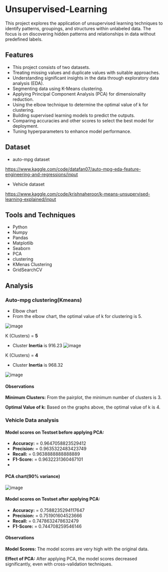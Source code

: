 # Unsupervised-Learning
This project explores the application of unsupervised learning techniques to identify patterns, groupings, and structures within unlabeled data. The focus is on discovering hidden patterns and relationships in data without predefined labels.

## Features
- This project consists of two datasets.
- Treating missing values and duplicate values with suitable approaches.
- Understanding significant insights in the data through exploratory data analysis (EDA).
- Segmenting data using K-Means clustering.
- Applying Principal Component Analysis (PCA) for dimensionality reduction.
- Using the elbow technique to determine the optimal value of k for clustering.
- Building supervised learning models to predict the outputs.
- Comparing accuracies and other scores to select the best model for deployment.
- Tuning hyperparameters to enhance model performance.

## Dataset

- auto-mpg dataset



 https://www.kaggle.com/code/datafan07/auto-mpg-eda-feature-engineering-and-regressions/input


- Vehicle dataset

 https://www.kaggle.com/code/krishnaheroor/k-means-unsupervised-learning-explained/input

## Tools and Techniques

- Python
- Numpy
- Pandas
- Matplotlib
- Seaborn
- PCA
- clustering
- KMenas Clustering
- GridSearchCV

## Analysis


### Auto-mpg clustering(Kmeans)
- Elbow chart
- From the elbow chart, the optimal value of k for clustering is 5.

![image](https://github.com/user-attachments/assets/af5d909e-6589-43d4-99cd-206503adeda4)


K (Clusters) = **5**

- Cluster **Inertia** is  916.23
![image](https://github.com/user-attachments/assets/f1ef7c26-ff17-41cc-b69a-da6f9448b253)


K (Clusters) = **4**

- Cluster **Inertia** is  968.32

![image](https://github.com/user-attachments/assets/021fec1f-ec22-49f2-9933-6437a80bc9ac)

#### Observations
**Minimum Clusters:** From the pairplot, the minimum number of clusters is 3.

**Optimal Value of k:** Based on the graphs above, the optimal value of k is 4.
### Vehicle Data analysis
#### Model scores on Testset  before applying PCA:

- **Accuracy:** =  0.9647058823529412
- **Precision:** =  0.9635322483423749
- **Recall:** =  0.9638888888888889
- **F1-Score:** =  0.9632231360467101
- 
#### PCA chart(90% variance)

![image](https://github.com/user-attachments/assets/6de8a064-d4e0-4837-8396-edd892459318)


#### Model scores on Testset  after applying PCA:

- **Accuracy:** =  0.7588235294117647
- **Precision:** =  0.751901604523666
- **Recall:**  =  0.7478632478632479
- **F1-Score:** =  0.744708259546146


#### Observations
**Model Scores:** The model scores are very high with the original data.

**Effect of PCA:** After applying PCA, the model scores decreased significantly, even with cross-validation techniques.





